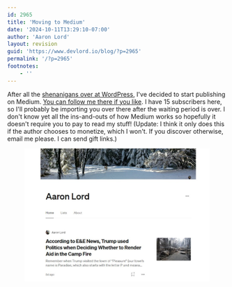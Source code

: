 ```yaml
---
id: 2965
title: 'Moving to Medium'
date: '2024-10-11T13:29:10-07:00'
author: 'Aaron Lord'
layout: revision
guid: 'https://www.devlord.io/blog/?p=2965'
permalink: '/?p=2965'
footnotes:
    - ''
---
```


<!-- wp:paragraph -->
<p>After all the <a href="https://www.404media.co/wordpress-checkbox-login-wp-engine/">shenanigans over at WordPress</a>, I've decided to start publishing on Medium. <a href="https://medium.devlord.io/subscribe">You can follow me there if you like</a>. I have 15 subscribers here, so I'll probably be importing you over there after the waiting period is over. I don't know yet all the ins-and-outs of how Medium works so hopefully it doesn't require you to pay to read my stuff! (Update: I think it only does this if the author chooses to monetize, which I won't. If you discover otherwise, email me please. I can send gift links.)</p>
<!-- /wp:paragraph -->

<!-- wp:image {"lightbox":{"enabled":false},"id":2964,"sizeSlug":"full","linkDestination":"custom","align":"center"} -->
<figure class="wp-block-image aligncenter size-full"><a href="https://medium.devlord.io"><img src="/wp-content/uploads/2024/10/image.jpg" alt="" class="wp-image-2964"/></a></figure>
<!-- /wp:image -->